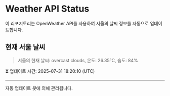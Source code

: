 
# Weather API Status

이 리포지토리는 OpenWeather API를 사용하여 서울의 날씨 정보를 자동으로 업데이트합니다.

## 현재 서울 날씨
> 서울의 현재 날씨: overcast clouds, 온도: 26.35°C, 습도: 84%

⏳ 업데이트 시간: 2025-07-31 18:20:10 (UTC)

---
자동 업데이트 봇에 의해 관리됩니다.
